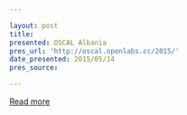 ```yaml
---

layout: post
title: 
presented: OSCAL Albania
pres_url: 'http://oscal.openlabs.cc/2015/'
date_presented: 2015/05/14
pres_source:

---
```


[Read more](http://oscal.openlabs.cc/2015/)